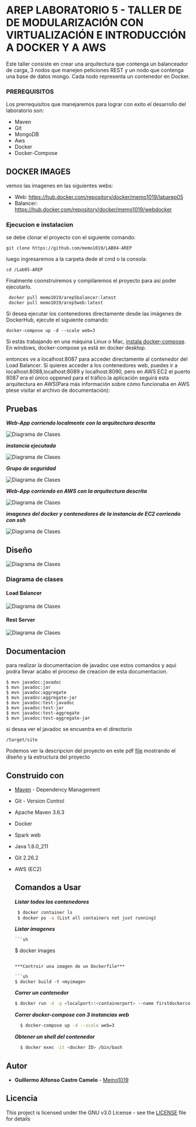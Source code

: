 # AREP LABORATORIO 5 - TALLER DE DE MODULARIZACIÓN CON VIRTUALIZACIÓN E INTRODUCCIÓN A DOCKER Y A AWS

Este taller consiste en crear una arquitectura que contenga un balanceador de carga, 3 nodos que manejen peticiones REST y un nodo que contenga una base de datos mongo. Cada nodo representa un contenedor en Docker.


### PREREQUISITOS

Los prerrequisitos que manejaremos para lograr con exito el desarrollo del laboratorio son:
- Maven
- Git
- MongoDB
- Aws
- Docker
- Docker-Compose
## DOCKER IMAGES

 vemos las imagenes en las siguientes webs:

- Web:
    https://hub.docker.com/repository/docker/memo1019/labarep05
- Balancer:
    https://hub.docker.com/repository/docker/memo1019/webdocker


### Ejecucion e instalacion
se debe clonar el proyecto con el siguiente comando:

```
git clone https://github.com/memo1019/LAB04-AREP
```
luego ingresaremos a la carpeta dede el cmd o la consola:
```
cd /Lab05-AREP
```
Finalmente coonstruiremos y compilaremos el proyecto para asi poder ejecutarlo.
```
 docker pull memo1019/arep5balancer:latest
 docker pull memo1019/arep5web:latest
```

Si desea ejecutar los contenedores directamente desde las imágenes de DockerHub, ejecute el siguiente comando:
```
docker-compose up -d --scale web=3
```
Si estás trabajando en una máquina Linux o Mac, [instala docker-compose](https://docs.docker.com/compose/install/).
En windows, docker-compose ya está en docker desktop.

entonces ve a localhost:8087 para acceder directamente al contenedor del Load Balancer.
Si quieres acceder a los contenedores web, puedes ir a localhost:8088,localhost:8089 y localhost:8090, pero en AWS EC2 el puerto 8087 era el único oppened para el tráfico.la aplicación seguirá esta arquitectura en AWS(Para más información sobre cómo funcionaba en AWS plese visitar el archivo de documentación):

## Pruebas

***Web-App corriendo localmente con la arquitectura descrita***

![Diagrama de Clases](/imagenes/prueba1.png)

***instancia ejecutada***


![Diagrama de Clases](/imagenes/prueba5.png)

***Grupo de seguridad***


![Diagrama de Clases](/imagenes/prueba3.png)

***Web-App corriendo en AWS con la arquitectura descrita***


![Diagrama de Clases](/imagenes/prueba2.png)

***imagenes del docker y contenedores de la instancia de EC2 corriendo con ssh***


![Diagrama de Clases](/imagenes/prueba4.png)

## Diseño

![Diagrama de Clases](/imagenes/prueba8.png)
### Diagrama de clases
#### Load Balancer
![Diagrama de Clases](/imagenes/prueba7.png)

#### Rest Server
![Diagrama de Clases](/imagenes/prueba6.png)
## Documentacion
para realizar la documentacion de javadoc use estos comandos y aqui podra llevar acabo el proceso de creacion de esta documentacion.
```
$ mvn javadoc:javadoc
$ mvn javadoc:jar
$ mvn javadoc:aggregate
$ mvn javadoc:aggregate-jar
$ mvn javadoc:test-javadoc
$ mvn javadoc:test-jar
$ mvn javadoc:test-aggregate
$ mvn javadoc:test-aggregate-jar
```
si desea ver el javadoc se encuentra en el directorio
```
/target/site
```

Podemos ver la descripcion del proyecto en este pdf [file](/lab4.pdf) mostrando el diseño y la estructura del proyecto

## Construido con

* [Maven](https://maven.apache.org/) - Dependency Management
* Git - Version Control    
* Apache Maven 3.6.3
* Docker
* Spark web
* Java 1.8.0_211
* Git 2.26.2
* AWS (EC2)
   
  ## Comandos a Usar
  
  ***Listar todos los contenedores***
  
   ```sh
    $ docker container ls 
    $ docker ps -a (List all containers not just running)
   ```
     
    ***Listar imagenes***

      ```sh
    $ docker images  
     ```

   ***Contruir una imagen de un Dockerfile***

    ```sh
    $ docker build -t <myimage> 
  ```
   ***Correr un contenedor***

    ```sh
    $ docker run -d -p <localport>:<containerport> --name firstdockercontainer <image> 
  ```
   ***Correr docker-compose con 3 instancias web***

  ```sh
    $ docker-compose up -d --scale web=3
  ```

   ***Obtener un shell del contenedor***

  ```sh
    $ docker exec -it <docker ID> /bin/bash
  ```

## Autor

* **Guillermo Alfonso Castro Camelo** - [Memo1019](https://github.com/memo1019)

## Licencia

This project is licensed under the GNU v3.0 License - see the [LICENSE](LICENSE.txt) file for details
